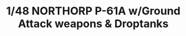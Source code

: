 ---
layout: product
title: "1/48 NORTHORP P-61A w/Ground Attack weapons & Droptanks"
price: "8500" 
desc: "Maketa"
img_path: "/assets/img/GWHSNG07.jpg"
brand: "N/A"
available: false
special_offer: false
new: false
soon: false
cat: "010000"
subcat: "010900"
subsubcat: "0N/A"
sifra: "GWHSNG07"
popular: true
---
